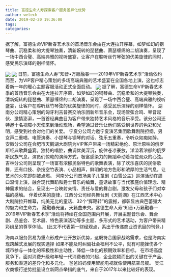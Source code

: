```yaml
---
title: 富德生命人寿探索客户服务差异化优势
author: wetech
date: 2019-02-20 19:36:00
tags: 
categories: 
---
```

据了解，富德生命VIP新春艺术季的首场音乐会由在大连拉开序幕，如梦如幻的钢琴曲、沉稳柔和的大提琴独奏，清新婉转的琵琶曲、萧瑟缠绵的二胡演奏，呈现了一场中西合璧、高端典雅的视听盛宴，让客户在聆听丝竹琴弦的优美旋律的同时，感受民乐演绎的别样情怀。
<!-- more -->
<img align="center" border="0" src="https://imgcdn.yicai.com/uppics/images/2019/02/7f9af4078ab01370c446f1aa1103fe68.jpg" />
<img align="center" border="0" src="https://imgcdn.yicai.com/uppics/images/2019/02/2e15dd70a0fa85bd26f1b64b8e414acc.jpg" />
日前，富德生命人寿“知音•万籁融春——2019年VIP新春艺术季”活动依约而至，为VIP客户精心策划的多场高端典雅的艺术盛宴在全国各地上演，这也标志着新一年的暖心主题客服活动正式全面启动。
<img align="center" border="0" src="https://imgcdn.yicai.com/uppics/images/2019/02/dcffd62794e7cd93c71f327f64cc02da.jpg" />
据了解，富德生命VIP新春艺术季的首场音乐会由在大连拉开序幕，如梦如幻的钢琴曲、沉稳柔和的大提琴独奏，清新婉转的琵琶曲、萧瑟缠绵的二胡演奏，呈现了一场中西合璧、高端典雅的视听盛宴，让客户在聆听丝竹琴弦的优美旋律的同时，感受民乐演绎的别样情怀。
湖南分公司精心策划的匈牙利吉普赛交响乐团新年音乐会，现场管弦合鸣、琴音起伏、激情澎湃，一首首经典曲目为客户带来独特艺术风格的音乐享受。该分公司还特邀十名视障小天使来到活动现场，希望通过音乐让他们感受到世界的色彩和光明，感受到社会对他们的关爱。
宁夏分公司力邀宁夏演艺集团歌舞剧院担纲，男女声二重唱、电管演奏、小提琴与钢琴的对话、弦乐五重奏，令听众如痴如醉。
安徽分公司在合肥市天鹅湖大剧院为VIP客户带来一场精彩绝伦、原汁原味的俄罗斯经典歌舞盛宴。独特的唱腔，曲调优美深沉，旋律苍凉豪放，洋溢着浓郁的俄罗斯民族气息，演员们惊艳的演绎方式，极富感染力的舞蹈牵动着每位观众的心弦。吉林分公司则呈现了一场富有浓郁民俗特色的歌舞表演，除了欢乐喜庆的民俗歌舞，还有口技、杂技空竹表演、小品相声，鲜明的地方色彩和浓厚的生活气息，让艺术的火花即刻被点燃。
河南分公司首场亲子儿童剧《白雪公主》巡演活动在周口温情上演，融合现代舞蹈和爵士音乐的编舞，童话故事与当代家庭价值理念、精神需求的结合，呈现出一台映射亲情、责任与爱的舞台剧，激发父母和孩子们对幸福的感触。
伴着优美的旋律，江西分公司经典舞台剧《天鹅湖》在江西艺术中心大剧院拉开帷幕，纯美无比的童话、32个“挥鞭转”的震撼，都彰显古典芭蕾强大的魅力和生命力。
融融春光里，天籁曲未央。富德生命人寿“知音•万籁融春—2019年VIP新春艺术季”活动将持续在全国范围内开展，开展主题音乐会、舞台剧、品鉴会、艺术展、特色表演活动等多主题、多形式的艺术活动，为客户带来精彩纷呈的尊享体验。
(此文不代表第一财经观点，系出于传递商业资讯目的刊登。)
 
 
海南以服务贸易为重点形成产业开放新优势，这既符合国家战略需求，也是海南实现跨越式发展的现实选择 
如果不能及时纠偏社会福利不公平，就有可能挫伤各个城市参与一体化的积极性和主动性，降低一体化的预期效率和目标。
在市场高度竞争下，面对消费升级和年轻一代消费者的兴起，企业脱颖而出的关键在于产品、服务和渠道的差异化和多元化。
爸爸妈妈使用智能电视就像使用航空母舰。
吴江农商银行逆势批量设立新网点举措的底气，来自于2017年以来比较好的表现。
